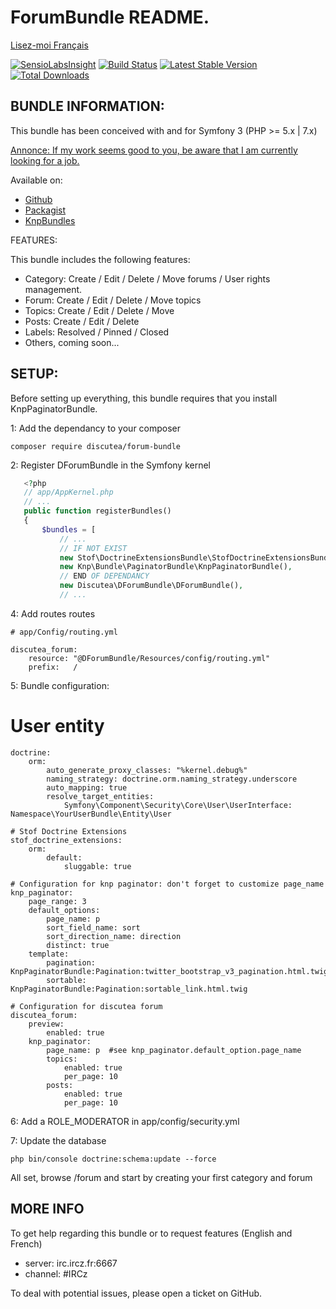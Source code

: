 ForumBundle README.
=============================


[Lisez-moi Français](https://github.com/Discutea/DForumBundle/blob/master/README_fr.md)



[![SensioLabsInsight](https://insight.sensiolabs.com/projects/3b4e49a6-9f64-4441-a88a-65c8f705b3d1/mini.png)](https://insight.sensiolabs.com/projects/3b4e49a6-9f64-4441-a88a-65c8f705b3d1) [![Build Status](https://api.travis-ci.org/Discutea/DForumBundle.png)](https://travis-ci.org/Discutea/DForumBundle) [![Latest Stable Version](https://poser.pugx.org/discutea/forum-bundle/v/stable.png)](https://packagist.org/packages/discutea/forum-bundle) [![Total Downloads](https://poser.pugx.org/discutea/forum-bundle/downloads)](https://packagist.org/packages/discutea/forum-bundle)
 
## BUNDLE INFORMATION:
 
This bundle has been conceived with and for Symfony 3 (PHP >= 5.x | 7.x)
 
[Annonce: If my work seems good to you, be aware that I am currently looking for a job.](https://www.linkedin.com/in/verdierdavid)
 
Available on:
* [Github](https://github.com/Discutea/DForumBundle)
* [Packagist](https://packagist.org/packages/discutea/forum-bundle)
* [KnpBundles](http://knpbundles.com/Discutea/DForumBundle)
 
FEATURES:
 
This bundle includes the following features:
 
* Category: Create / Edit / Delete / Move forums / User rights management.
* Forum: Create / Edit / Delete / Move topics
* Topics: Create / Edit / Delete / Move
* Posts: Create / Edit / Delete
* Labels: Resolved / Pinned / Closed
* Others, coming soon...
 
## SETUP:
 
Before setting up everything, this bundle requires that you install KnpPaginatorBundle.
 
1: Add the dependancy to your composer
 
 
    composer require discutea/forum-bundle
 
2: Register DForumBundle in the Symfony kernel
 
 ```php
    <?php
    // app/AppKernel.php
    // ...
    public function registerBundles()
    {
        $bundles = [
            // ...
            // IF NOT EXIST
            new Stof\DoctrineExtensionsBundle\StofDoctrineExtensionsBundle(),
            new Knp\Bundle\PaginatorBundle\KnpPaginatorBundle(),
            // END OF DEPENDANCY
            new Discutea\DForumBundle\DForumBundle(),
            // ...
```
 
4: Add routes routes
 
 
    # app/Config/routing.yml
 
    discutea_forum:
        resource: "@DForumBundle/Resources/config/routing.yml"
        prefix:   /
 
5: Bundle configuration:
 
# User entity
 
 
    doctrine:
        orm:
            auto_generate_proxy_classes: "%kernel.debug%"
            naming_strategy: doctrine.orm.naming_strategy.underscore
            auto_mapping: true
            resolve_target_entities:
                Symfony\Component\Security\Core\User\UserInterface: Namespace\YourUserBundle\Entity\User

    # Stof Doctrine Extensions
    stof_doctrine_extensions:
        orm:
            default:
                sluggable: true

    # Configuration for knp paginator: don't forget to customize page_name
    knp_paginator:
        page_range: 3
        default_options:
            page_name: p
            sort_field_name: sort
            sort_direction_name: direction
            distinct: true
        template:
            pagination: KnpPaginatorBundle:Pagination:twitter_bootstrap_v3_pagination.html.twig
            sortable: KnpPaginatorBundle:Pagination:sortable_link.html.twig
 
    # Configuration for discutea forum
    discutea_forum:
        preview:
            enabled: true
        knp_paginator:
            page_name: p  #see knp_paginator.default_option.page_name
            topics:
                enabled: true
                per_page: 10
            posts:
                enabled: true
                per_page: 10

6: Add a ROLE_MODERATOR in app/config/security.yml

7: Update the database
 
 
    php bin/console doctrine:schema:update --force
 
 
All set, browse /forum and start by creating your first category and forum
 
 
## MORE INFO
 
 
To get help regarding this bundle or to request features (English and French)
  - server: irc.ircz.fr:6667
  - channel:   #IRCz
   
To deal with potential issues, please open a ticket on GitHub.
